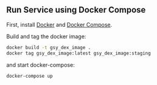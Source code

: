 ## Run Service using Docker Compose

First, install <a href="https://docs.docker.com/get-docker/" target="_blank">Docker</a> and <a href="https://docs.docker.com/compose/install/" target="_blank">Docker Compose</a>.

Build and tag the docker image:

```bash
docker build -t gsy_dex_image .
docker tag gsy_dex_image:latest gsy_dex_image:staging
```
and start docker-compose:

```bash
docker-compose up
```